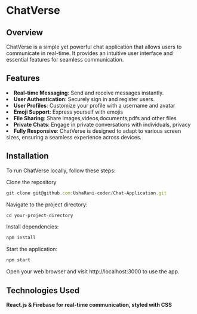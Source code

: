 <h1>ChatVerse</h1>
<h2>Overview</h2>
<p>ChatVerse is a simple yet powerful chat application that allows users to communicate in real-time. It provides an intuitive user interface and essential features for seamless communication.</p>
<h2>Features</h2>
<li><strong>Real-time Messaging</strong>: Send and receive messages instantly.</li>
<li><strong>User Authentication</strong>: Securely sign in and register users.</li>
<li><strong>User Profiles</strong>: Customize your profile with a username and avatar</li>
<li><strong>Emoji Support</strong>: Express yourself with emojis</li>
<li><strong>File Sharing</strong>: Share images,videos,documents,pdfs and other files</li>
<li><strong>Private Chats</strong>: Engage in private conversations with individuals, privacy</li>
<li><strong>Fully Responsive</strong>: ChatVerse is designed to adapt to various screen sizes, ensuring a seamless experience across devices.</li>
<h2>Installation</h2>
<p>To run ChatVerse locally, follow these steps:</p>
<p>Clone the repository</p>

```javascript
git clone git@github.com:UshaRani-coder/Chat-Application.git
```
<p>Navigate to the project directory:</p>

```javascript
cd your-project-directory
```
<p>Install dependencies:</p>

```javascript
npm install
```
<p>Start the application:</p>

```javascript
npm start
```
<p>Open your web browser and visit http://localhost:3000 to use the app.</p>

<h2>Technologies Used</h2>
<p><strong>React.js<strong> & <strong>Firebase<strong> for real-time communication, styled with <strong>CSS</strong></p>